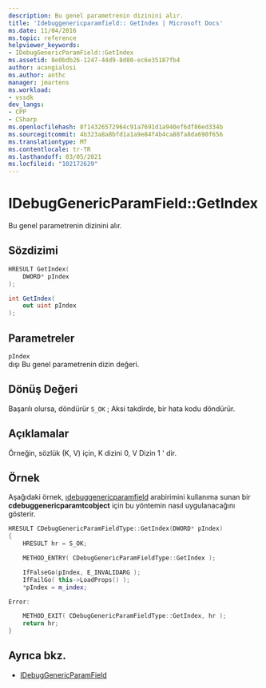 ```yaml
---
description: Bu genel parametrenin dizinini alır.
title: 'Idebuggenericparamfield:: GetIndex | Microsoft Docs'
ms.date: 11/04/2016
ms.topic: reference
helpviewer_keywords:
- IDebugGenericParamField::GetIndex
ms.assetid: 8e0bdb26-1247-44d9-8d80-ec6e35187fb4
author: acangialosi
ms.author: anthc
manager: jmartens
ms.workload:
- vssdk
dev_langs:
- CPP
- CSharp
ms.openlocfilehash: 8f14326572964c91a7691d1a940ef6df86ed334b
ms.sourcegitcommit: 4b323a8a8bfd1a1a9e84f4b4ca88fa8da690f656
ms.translationtype: MT
ms.contentlocale: tr-TR
ms.lasthandoff: 03/05/2021
ms.locfileid: "102172629"
---
```

# <a name="idebuggenericparamfieldgetindex"></a>IDebugGenericParamField::GetIndex
Bu genel parametrenin dizinini alır.

## <a name="syntax"></a>Sözdizimi

```cpp
HRESULT GetIndex(
    DWORD* pIndex
);
```

```csharp
int GetIndex(
    out uint pIndex
);
```

## <a name="parameters"></a>Parametreler
`pIndex`\
dışı Bu genel parametrenin dizin değeri.

## <a name="return-value"></a>Dönüş Değeri
Başarılı olursa, döndürür `S_OK` ; Aksi takdirde, bir hata kodu döndürür.

## <a name="remarks"></a>Açıklamalar
Örneğin, sözlük (K, V) için, K dizini 0, V Dizin 1 ' dir.

## <a name="example"></a>Örnek
Aşağıdaki örnek, [ıdebuggenericparamfield](../../../extensibility/debugger/reference/idebuggenericparamfield.md) arabirimini kullanıma sunan bir **cdebuggenericparamtcobject** için bu yöntemin nasıl uygulanacağını gösterir.

```cpp
HRESULT CDebugGenericParamFieldType::GetIndex(DWORD* pIndex)
{
    HRESULT hr = S_OK;

    METHOD_ENTRY( CDebugGenericParamFieldType::GetIndex );

    IfFalseGo(pIndex, E_INVALIDARG );
    IfFailGo( this->LoadProps() );
    *pIndex = m_index;

Error:

    METHOD_EXIT( CDebugGenericParamFieldType::GetIndex, hr );
    return hr;
}
```

## <a name="see-also"></a>Ayrıca bkz.
- [IDebugGenericParamField](../../../extensibility/debugger/reference/idebuggenericparamfield.md)
